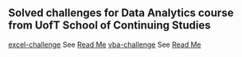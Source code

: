 ## Solved challenges for Data Analytics course from UofT School of Continuing Studies

[excel-challenge](excel-challenge) See [Read Me](excel-challenge/README.md)
[vba-challenge](vba-challenge) See [Read Me](vba-challenge/README.md)
